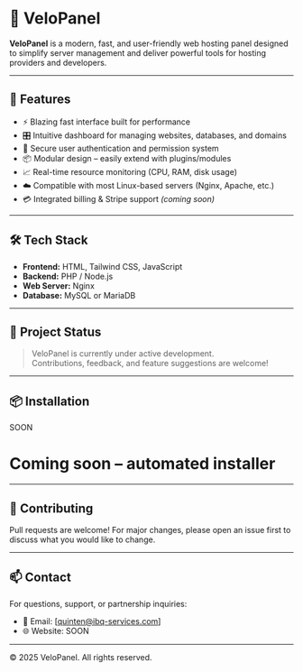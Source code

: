 # 🚀 VeloPanel

**VeloPanel** is a modern, fast, and user-friendly web hosting panel designed to simplify server management and deliver powerful tools for hosting providers and developers.

---

## 🌟 Features

- ⚡ Blazing fast interface built for performance  
- 🎛️ Intuitive dashboard for managing websites, databases, and domains  
- 🔐 Secure user authentication and permission system  
- 📦 Modular design – easily extend with plugins/modules  
- 📈 Real-time resource monitoring (CPU, RAM, disk usage)  
- ☁️ Compatible with most Linux-based servers (Nginx, Apache, etc.)  
- 💳 Integrated billing & Stripe support *(coming soon)*  

---

## 🛠️ Tech Stack

- **Frontend:** HTML, Tailwind CSS, JavaScript  
- **Backend:** PHP / Node.js  
- **Web Server:** Nginx  
- **Database:** MySQL or MariaDB  

---

## 🚧 Project Status

> VeloPanel is currently under active development.  
> Contributions, feedback, and feature suggestions are welcome!

---

## 📦 Installation

SOON
# Coming soon – automated installer

---

## 🤝 Contributing

Pull requests are welcome! For major changes, please open an issue first to discuss what you would like to change.

---

## 📫 Contact

For questions, support, or partnership inquiries:

- 📧 Email: [quinten@ibq-services.com]
- 🌐 Website: SOON

---

© 2025 VeloPanel. All rights reserved.
